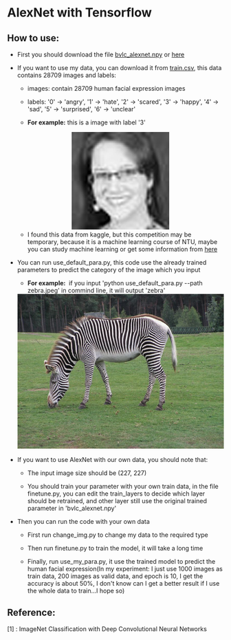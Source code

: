 # AlexNet with Tensorflow

## How to use:
* First you should download the file [bvlc_alexnet.npy](http://www.cs.toronto.edu/%7Eguerzhoy/tf_alexnet/) or [here](https://pan.baidu.com/s/1o8KbYEA)
* If you want to use my data, you can download it from [train.csv](https://pan.baidu.com/s/1b5riz0), this data contains 28709 images and labels:
  
  * images: contain 28709 human facial expression images
  
  * labels: '0' -> 'angry', '1' -> 'hate', '2' -> 'scared', '3' -> 'happy', '4' -> 'sad', '5' -> 'surprised', '6' -> 'unclear'
  
  * **For example:** this is a image with label '3'
  
  <div align=center>
  <img src='https://github.com/Linsong-Xu/alexnet_with_tensorflow/blob/master/happy.jpeg'>
  </div>
  
  * I found this data from kaggle, but this competition may be temporary, because it is a machine learning course of NTU, maybe you can study machine learning or get some information from [here](http://speech.ee.ntu.edu.tw/~tlkagk/courses.html)
  
* You can run use_default_para.py, this code use the already trained parameters to predict the category of the image which you input

  * **For example:**
  if you input 'python use_default_para.py --path zebra.jpeg' in commind line, it will output 'zebra'
  
  <div align=center>
  <img src='https://github.com/Linsong-Xu/alexnet_with_tensorflow/blob/master/zebra.jpeg'>
  </div>
  
* If you want to use AlexNet with our own data, you should note that:

  * The input image size should be (227, 227)
  
  * You should train your parameter with your own train data, in the file finetune.py, you can edit the train_layers to decide which layer should be retrained, and other layer still use the original trained parameter in 'bvlc_alexnet.npy'
  
* Then you can run the code with your own data

  * First run change_img.py to change my data to the required type
  
  * Then run finetune.py to train the model, it will take a long time
  
  * Finally, run use_my_para.py, it use the trained model to predict the human facial expression(In my experiment: I just use 1000 images as train data, 200 images as valid data, and epoch is 10, I get the accuracy is about 50%, I don't know can I get a better result if I use the whole data to train...I hope so)
 
## Reference:

[1] : ImageNet Classification with Deep Convolutional Neural Networks
